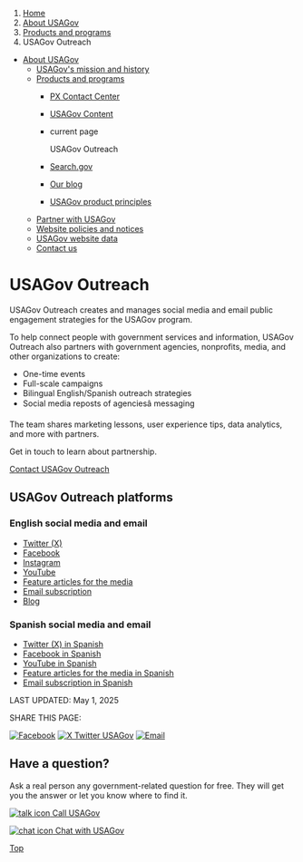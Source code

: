 1. [Home](/)
2. [About USAGov](/about)
3. [Products and programs](/products-programs)
4. USAGov Outreach

* [About USAGov](/about)
  + [USAGov's mission and history](/mission-history)
  + [Products and programs](/products-programs)
    - [PX Contact Center](/contact-center)
    - [USAGov Content](/content)
    - current page

      USAGov Outreach
    - [Search.gov](/search-gov)
    - [Our blog](/blog)
    - [USAGov product principles](/product-principles)
  + [Partner with USAGov](/partner-with-usagov)
  + [Website policies and notices](/website-policies-and-notices)
  + [USAGov website data](/website-analytics/)
  + [Contact us](/contact-us)

USAGov Outreach
===============

USAGov Outreach creates and manages social media and email public engagement strategies for the USAGov program.

To help connect people with government services and information, USAGov Outreach also partners with government agencies, nonprofits, media, and other organizations to create:

* One-time events
* Full-scale campaigns
* Bilingual English/Spanish outreach strategies
* Social media reposts of agenciesâ messaging

The team shares marketing lessons, user experience tips, data analytics, and more with partners.

Get in touch to learn about partnership.

[Contact USAGov Outreach](https://connect.usa.gov/digital-toolkit-get-started)

**USAGov Outreach platforms**
-----------------------------

### English social media and email

* [Twitter (X)](https://twitter.com/USAgov)
* [Facebook](https://www.facebook.com/USAgov)
* [Instagram](https://www.instagram.com/usagov/)
* [YouTube](https://www.youtube.com/usagov1)
* [Feature articles for the media](/features)
* [Email subscription](https://connect.usa.gov/subscribe)
* [Blog](https://blog.usa.gov/)

### Spanish social media and email

* [Twitter (X) in Spanish](https://twitter.com/usagovespanol)
* [Facebook in Spanish](https://www.facebook.com/usagovespanol)
* [YouTube in Spanish](https://www.youtube.com/USAgovespanol)
* [Feature articles for the media in Spanish](/es/articulos)
* [Email subscription in Spanish](https://conectate.gobiernousa.gov/suscripciones)

LAST UPDATED:
May 1, 2025

SHARE THIS PAGE:

[![Facebook](/themes/custom/usagov/images/social-media-icons/Facebook_Icon.svg)](https://www.facebook.com/sharer/sharer.php?u=https://www.usa.gov/outreach&v=3)
[![X Twitter USAGov](/themes/custom/usagov/images/social-media-icons/X_Twitter_Icon.svg?version=2)](https://twitter.com/intent/tweet?source=webclient&text=https://www.usa.gov/outreach)
[![Email](/themes/custom/usagov/images/social-media-icons/Email_Icon.svg?version=2)](mailto:?subject=https://www.usa.gov/outreach)

Have a question?
----------------

Ask a real person any government-related question for free. They will get you the answer or let you know where to find it.

[![talk icon](/themes/custom/usagov/images/ICONS_talk.png)
Call USAGov](/phone)

[![chat icon](/themes/custom/usagov/images/ICONS_chat.png)
Chat with USAGov](/chat)

[Top](#main-content)